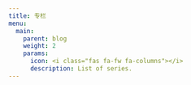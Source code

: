 ```yaml
---
title: 专栏
menu:
  main:
    parent: blog
    weight: 2
    params:
      icon: <i class="fas fa-fw fa-columns"></i>
      description: List of series.
---
```

